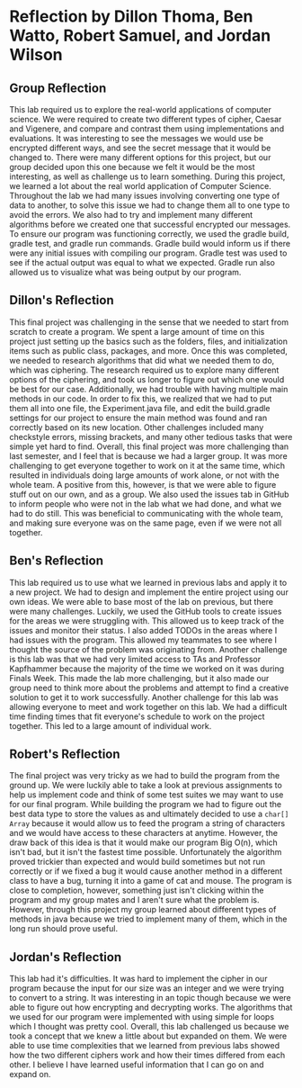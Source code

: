 # Reflection by Dillon Thoma, Ben Watto, Robert Samuel, and Jordan Wilson

## Group Reflection
This lab required us to explore the real-world applications of computer science.
We were required to create two different types of cipher, Caesar and Vigenere,
and compare and contrast them using implementations and evaluations. It was
interesting to see the messages we would use be encrypted different ways, and
see the secret message that it would be changed to. There were many different
options for this project, but our group decided upon this one because we felt
it would be the most interesting, as well as challenge us to learn something.
During this project, we learned a lot about the real world application of Computer
Science. Throughout the lab we had many issues involving converting one type of
data to another, to solve this issue we had to change them all to one type to
avoid the errors. We also had to try and implement many different algorithms
before we created one that successful encrypted our messages. To ensure our
program was functioning correctly, we used the gradle build, gradle test, and
gradle run commands. Gradle build would inform us if there were any initial
issues with compiling our program. Gradle test was used to see if the actual
output was equal to what we expected. Gradle run also allowed us to visualize
what was being output by our program.

## Dillon's Reflection
This final project was challenging in the sense that we needed to start from
scratch to create a program. We spent a large amount of time on this project
just setting up the basics such as the folders, files, and initialization items
such as public class, packages, and more. Once this was completed, we needed to
research algorithms that did what we needed them to do, which was ciphering. The
research required us to explore many different options of the ciphering, and
took us longer to figure out which one would be best for our case. Additionally,
we had trouble with having multiple main methods in our code. In order to fix this,
we realized that we had to put them all into one file, the Experiment.java file,
and edit the build.gradle settings for our project to ensure the main method was
found and ran correctly based on its new location. Other challenges included
many checkstyle errors, missing brackets, and many other tedious tasks that were
simple yet hard to find. Overall, this final project was more challenging than
last semester, and I feel that is because we had a larger group. It was more
challenging to get everyone together to work on it at the same time, which
resulted in individuals doing large amounts of work alone, or not with the whole
team. A positive from this, however, is that we were able to figure stuff out on
our own, and as a group. We also used the issues tab in GitHub to inform people
who were not in the lab what we had done, and what we had to do still. This was
beneficial to communicating with the whole team, and making sure everyone was on
the same page, even if we were not all together.

## Ben's Reflection
This lab required us to use what we learned in previous labs and apply it to a
new project. We had to design and implement the entire project using our own ideas.
We were able to base most of the lab on previous, but there were many challenges.
Luckily, we used the GitHub tools to create issues for the areas we were struggling
with. This allowed us to keep track of the issues and monitor their status. I also
added TODOs in the areas where I had issues with the program. This allowed my
teammates to see where I thought the source of the problem was originating from.
Another challenge is this lab was that we had very limited access to TAs and
Professor Kapfhammer because the majority of the time we worked on it was during
Finals Week. This made the lab more challenging, but it also made our group need
to think more about the problems and attempt to find a creative solution to get
it to work successfully. Another challenge for this lab was allowing everyone to
meet and work together on this lab. We had a difficult time finding times that
fit everyone's schedule to work on the project together. This led to a large amount
of individual work.

## Robert's Reflection
The final project was very tricky as we had to build the program from the ground
up. We were luckily able to take a look at previous assignments to help us
implement code and think of some test suites we may want to use for our final
program. While building the program we had to figure out the best data type to
store the values as and ultimately decided to use a `char[] Array` because it
would allow us to feed the program a string of characters and we would have
access to these characters at anytime. However, the draw back of this idea is
that it would make our program Big O(n), which isn't bad, but it isn't the
fastest time possible. Unfortunately the algorithm proved trickier than expected
and would build sometimes but not run correctly or if we fixed a bug it would
cause another method in a different class to have a bug, turning it into a game
of cat and mouse. The program is close to completion, however, something just
isn't clicking within the program and my group mates and I aren't sure what the
problem is. However, through this project my group learned about different types
of methods in java because we tried to implement many of them, which in the long
run should prove useful.


## Jordan's Reflection
This lab had it's difficulties. It was hard to implement the cipher in our
program because the input for our size was an integer and we were trying to
convert to a string. It was interesting in an topic though because we were able
to figure out how encrypting and decrypting works. The algorithms that we used
for our program were implemented with using simple for loops which I thought
was pretty cool. Overall, this lab challenged us because we took a concept that
we knew a little about but expanded on them. We were able to use time
complexities that we learned from previous labs showed how the two different
ciphers work and how their times differed from each other. I believe I have
learned useful information that I can go on and expand on.    
